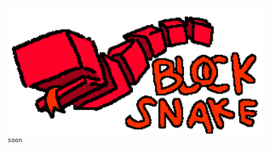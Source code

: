 ![title](https://raw.githubusercontent.com/segi3/BlockSnake-FP-PBO/master/res/snake_title.png)
`soon`

